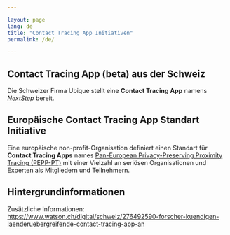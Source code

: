```yaml
---

layout: page
lang: de
title: "Contact Tracing App Initiativen"
permalink: /de/

---
```


## **Contact Tracing App** (beta) aus der Schweiz

Die Schweizer Firma Ubique stellt eine **Contact Tracing App** namens _[NextStep](https://next-step.io/de/)_ bereit.

## Europäische **Contact Tracing App** Standart Initiative

Eine europäische non-profit-Organisation definiert einen Standart für **Contact Tracing Apps** names [Pan-European Privacy-Preserving Proximity Tracing (PEPP-PT)](https://www.pepp-pt.org/) mit einer Vielzahl an seriösen Organisationen und Experten als Mitgliedern und Teilnehmern.

## Hintergrundinformationen

Zusätzliche Informationen: <https://www.watson.ch/digital/schweiz/276492590-forscher-kuendigen-laenderuebergreifende-contact-tracing-app-an>
